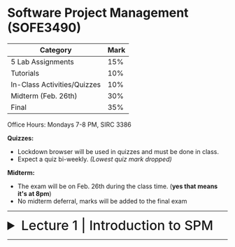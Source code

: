 # Software Project Management (SOFE3490)

| Category                     | Mark   |
|------------------------------|--------|
| 5 Lab Assignments            | 15%    |
| Tutorials                    | 10%    |
| In-Class Activities/Quizzes  | 10%    |
| Midterm (Feb. 26th)          | 30%    |
| Final                        | 35%    |

Office Hours: Mondays 7-8 PM, SIRC 3386


**Quizzes:**
- Lockdown browser will be used in quizzes and must be done in class. 
- Expect a quiz bi-weekly. *(Lowest quiz mark dropped)*

**Midterm:**
- The exam will be on Feb. 26th during the class time. (**yes that means it's at 8pm**)
- No midterm deferral, marks will be added to the final exam

---

<details>
  <summary style="font-size: 30px; font-weight: 500; cursor: pointer;">Lecture 1 | Introduction to SPM</summary>
  
  # Outline:
*What is software project management?* Is it really different from *ordinary* project management?

*How do you know when a project has been successful?* E.g., do the expectations of the customer/client match those of the developers?

# Why is project management important?

Large amounts of money are spent on Info & Comms. Technology (ICT).

- Projects often fail; Standish Group claim only a third of ICT projects are successful. 82% were late and 43% exceeded their budget.
- Poor project management is a major factor in these failures.

# What is a project?

The definition can vary, but its most important aspects are its *planning* and *size*.

To compare:

Jobs – repetition of very well-defined and well understood tasks with very little uncertainty
Exploration – e.g. finding a cure for cancer: the outcome is very uncertain

Projects lie in the middle between a job and exploration.

A task is more 'project-like' if it is:
• Non-routine
• Planned
• Aiming at a specific target
• Carried out for a customer
• Carried out by a temporary work group
• Involving several specialisms
• Made up of several different phases
• Constrained by time and resources
• Large and/or complex

## Exercise 1.1
Which of the following is a project, a routine, or an exploration:
- Producing an edition of a newspaper -- routine
- Building the channel tunnel. -- project
- Getting Married -- exploration
- A research project into what makes a good human-computer interface. -- project
- An investigation into the reason why a user has a problem with a computer system. -- routine
- A programming assignment for a second year computing student. -- project
- Writing an operating system for a new computer -- project
- Installing a new version of a world processing application in an organization -- exploration

</details>

---

